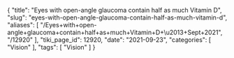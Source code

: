 {
    "title": "Eyes with open-angle glaucoma contain half as much Vitamin D",
    "slug": "eyes-with-open-angle-glaucoma-contain-half-as-much-vitamin-d",
    "aliases": [
        "/Eyes+with+open-angle+glaucoma+contain+half+as+much+Vitamin+D+\u2013+Sept+2021",
        "/12920"
    ],
    "tiki_page_id": 12920,
    "date": "2021-09-23",
    "categories": [
        "Vision"
    ],
    "tags": [
        "Vision"
    ]
}